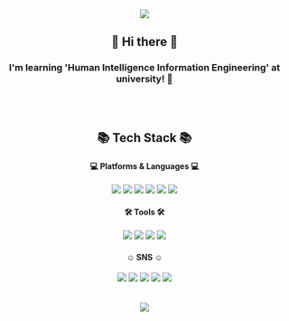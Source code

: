 <div align="center">
  
<img src="https://capsule-render.vercel.app/api?type=waving&color=auto&height=200&section=header&text=JW's&nbsp;GitHub!&fontSize=90" />
  
## 👋 Hi there 👋 
### I'm learning 'Human Intelligence Information Engineering' at university! 🏫

<!--
**201910824/201910824** is a ✨ _special_ ✨ repository because its `README.md` (this file) appears on your GitHub profile.

Here are some ideas to get you started:

- 🔭 I’m currently working on ...
- 🌱 I’m currently learning ...
- 👯 I’m looking to collaborate on ...
- 🤔 I’m looking for help with ...
- 💬 Ask me about ...
- 📫 How to reach me: ...
- 😄 Pronouns: ...
- ⚡ Fun fact: ...
<img src="https://img.shields.io/badge/{내용}-{배경 색깔}?style=flat-square&logo={로고이름}&logoColor={로고 색깔}"/>
-->
  <br/><br/>
## 📚 Tech Stack 📚

#### 💻 Platforms & Languages 💻
<img src="https://img.shields.io/badge/Android-3DDC84?style=flat-square&logo=Android&logoColor=white"/>  <img src="https://img.shields.io/badge/iOS-000000?style=flat-square&logo=iOS&logoColor=white}"/>  <img src="https://img.shields.io/badge/Java-007396?style=flat-square&logo=CoffeeScript&logoColor=white"/>  <img src="https://img.shields.io/badge/JavaScript-F7DF1E?style=flat-square&logo=JavaScript&logoColor=black"/>  <img src="https://img.shields.io/badge/C-A8B9CC?style=flat-square&logo=C&logoColor=black"/>  <img src="https://img.shields.io/badge/Python-3776AB?style=flat-square&logo=Python&logoColor=white"/>


#### 🛠 Tools 🛠
<img src="https://img.shields.io/badge/GitHub-181717?style=flat-square&logo=GitHub&logoColor=white"/>  <img src="https://img.shields.io/badge/Visual Studio Code-007ACC?style=flat-square&logo=Visual Studio Code&logoColor=white"/>  <img src="https://img.shields.io/badge/IntelliJ IDEA-232F3E?style=flat-square&logo=IntelliJ IDEA&logoColor="/>  <img src="https://img.shields.io/badge/PyCharm-CFFFE5?style=flat-square&logo=PyCharm&logoColor=black"/>

#### ☺ SNS ☺
<img src="https://img.shields.io/badge/Gmail-EA4335?style=flat-square&logo=Gmail&logoColor=white"/>  <img src="https://img.shields.io/badge/Instagram-E4405F?style=flat-square&logo=Instagram&logoColor=white"/> <img src="https://img.shields.io/badge/Blog-FF5722?style=flat-square&logo=Blogger&logoColor=white"/> <img src="https://img.shields.io/badge/Notion-000000?style=flat-square&logo=Notion&logoColor=white"/>  <img src="https://img.shields.io/badge/KaKao-FFCD00?style=flat-square&logo=KaKao&logoColor=white"/>
  <br/>  <br/>  <br/>
<img src="https://github-readme-stats.vercel.app/api?username=201910824&show_icons=true">
  </div>
